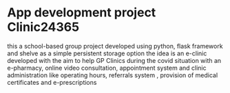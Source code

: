 # App development project Clinic24365
this a school-based group project developed using python, flask framework and shelve as a simple persistent storage option
the idea is an e-clinic developed with the aim to help GP Clinics during the covid situation with an e-pharmacy, online video consultation, appointment system 
and clinic administration like operating hours, referrals system , provision of medical certificates and e-prescriptions 
